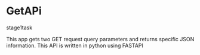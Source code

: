 # GetAPi
 stage1task

 This app gets two GET request query parameters and returns specific JSON information.
 This API is written in python using FASTAPI
